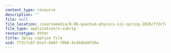 ```yaml
---
content_type: resource
description: ''
file: null
file_location: /coursemedia/8-06-quantum-physics-iii-spring-2018/f73cfc87bce7bb0f79b04c44db49f26a_sv1hK_dLVzE.srt
file_type: application/x-subrip
resourcetype: Other
title: 3play caption file
uid: f73cfc87-bce7-bb0f-79b0-4c44db49f26a
---
```


